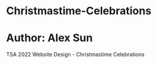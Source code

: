 # Christmastime-Celebrations
# Author: Alex Sun
TSA 2022 Website Design - Christmastime Celebrations 

